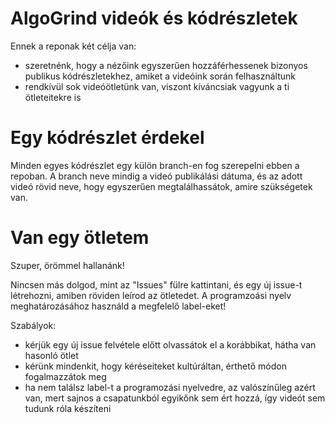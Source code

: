 # AlgoGrind videók és kódrészletek

Ennek a reponak két célja van: 
- szeretnénk, hogy a nézőink egyszerűen hozzáférhessenek bizonyos publikus kódrészletekhez, amiket a videóink során felhasználtunk
- rendkívül sok videóötletünk van, viszont kíváncsiak vagyunk a ti ötleteitekre is

# Egy kódrészlet érdekel

Minden egyes kódrészlet egy külön branch-en fog szerepelni ebben a repoban.
A branch neve mindig a videó publikálási dátuma, és az adott videó rövid neve, hogy egyszerűen megtalálhassátok, amire szükségetek van.

# Van egy ötletem

Szuper, örömmel hallanánk!

Nincsen más dolgod, mint az "Issues" fülre kattintani, és egy új issue-t létrehozni, amiben röviden leírod az ötletedet. 
A programzoási nyelv meghatározásához használd a megfelelő label-eket!

Szabályok:
- kérjük egy új issue felvétele előtt olvassátok el a korábbikat, hátha van hasonló ötlet
- kérünk mindenkit, hogy kéréseiteket kultúráltan, érthető módon fogalmazzátok meg
- ha nem találsz label-t a programozási nyelvedre, az valószínűleg azért van, mert sajnos a csapatunkból egyikőnk sem ért hozzá, így videót sem tudunk róla készíteni
